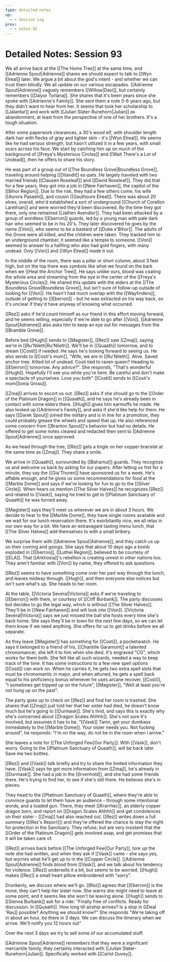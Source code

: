 ```yaml
---
type: detailed-notes
up:
  - - Session Log
prev:
  - - notes-92
---
```

# Detailed Notes: Session 93

We all arrive back at the [[The Home Tree]] at the same time, and [[Adrienne Spout|Adrienne]] shares we should expect to talk to [[Wyn Elreal]] later. We argue a bit about the god's intent - and whether we can trust them blindly. We all update on our various escapades. [[Adrienne Spout|Adrienne]] vaguely remembers [[Willow|Davi]], but certainly remembers [[Dalyor Torlana]]. She shares that it's been years since she spoke with [[Adrienne's Family]]. She sent them a note 5-6 years ago, but they didn't want to hear from her. It seems that took her scholarship to [[Jalantar]] and work with [[Julian Slater-Runehorn|Julian]] as abandonment, at least from the perspective of one of her brothers. It's a tough situation.

After some paperwork clearances, a 30's wood elf, with shoulder length dark hair with flecks of gray and lighter skin - it's [[Wyn Elreal]]. He seems like he had serious strength, but hasn't utilized it in a few years, with small scars across his face. We start by catching him up on much of the background of [[Freya's Mysterious Circles]] and [[Wait There's a Lot of Undead]], then he offers to share his story.

He was part of a group out of [[The Boundless Grove|Boundless Grove]], traveling around helping [[Dilandil]] ex-pats. He largely traveled with two married friends [[Clausen Roseleaf]] and [[David Roseleaf]]. They did that for a few years, they got into a job in [[New Fairhaven]], the capitol of the [[Bihor Region]]. Due to the risk, they had a few others come, his wife [[Aurora Pasashi]], and cousin [[Gauthoure Elreal]]. There was about 20 elves, overall, who'd established a sort of underground [[Church of Corellon Larethian]] and were worried they'd been discovered. By the time they got there, only one remained [[Jalhen Avendior]]. They had been attacked by a group of wordless [[Eberron]] guards, led by a young man with pale dark hair who seemed to be in his 20's. They later discovered he goes by the name [[Von]], who seems to be a bastard of [[Duke v'Bihor]]. The adults of the Grove were all killed, and the children were taken. They tracked him to an underground chamber, it seemed like a temple to someone. [[Von]] seemed to answer to a halfling who also had gold fingers, with many undead. Only [[Von]] and [[Wyn Elreal]] made it out. 

In the middle of the room, there was a pillar or short column, about 3 feet high, but on the top there was symbols like what we found on the bark when we [[Heal the Anchor Tree]]. He says unlike ours, blood was coating the whole area and streaming from the eye in the center of the [[Freya's Mysterious Circles]]. He shared this update with the elders at the [[The Boundless Grove|Boundless Grove]], but isn't sure of follow-up outside of looking for [[Von]]. He hasn't had much overlap with the [[Wayfinders]], outside of getting to [[Eberron]] - but he was extracted on his way back, so it's unclear if they'd have anyway of knowing what occurred. 

[[Rez]] asks if he'd count himself as our friend in this effort moving forward, and he seems willing, especially if we're able to go after [[Von]]. [[Adrienne Spout|Adrienne]] also asks him to keep an eye out for messages from the [[Bramble Grove]].

Before bed [[Hugh]] sends to [[Magister]], [[Rez]] saw [[Zmaj]], saying we're in [[Ru'Nileth|Ru'Nileth]]. We'll be in [[Quaath]] tomorrow, and to dream [[Costi]] if needed. He says he's looking forward to seeing us. He also sends to [[Costi's mom]], "Wife, we are in [[Ru'Nileth]]. Alive. Saved anchor tree. Killed lot of undead. Costi tied to raven queen? Heading to [[Eberron]] tomorrow. Any advice?". She responds, "That's wonderful [[Hugh]]. Hopefully I'll see you while you're here. Be careful and don't make a spectacle of yourselves. Love you both" [[Costi]] sends to [[Costi's mom|Sonia Grosu]].

[[Zmaj]] arrives to escort us out. [[Rez]] asks if she should go to the [[Order of the Platinum Dragon]] in [[Quaath]], and he says he's already been in contact with some elders there. [[Hugh]] gives him earmuffs he made. He also looked up [[Adrienne's Family]], and asks if she'd like help for them. He says [[Darek Spout]] joined the military and is in line for a promotion, they could probably grease the wheels and speed that up. He also referenced some concern from [[Branton Spout]]'s behavior but had no details. He offered to get some notes cleared and redacted then sent to [[Adrienne Spout|Adrienne]] once approved. 

As we head through the tree, [[Rez]] gets a tingle on her copper bracelet at the same time as [[Zmaj]]. They share a smile. 

We arrive in [[Quaath]], surrounded by [[Bahamut]] guards. They recognize us and welcome us back by asking for our papers. After letting us fret for a minute, they say the [[Gia'Thoren]] have sponsored us for a week. He's affable enough, and he gives us some recommendations for food at the [[Marble Dome]] and says if we're looking for fun to go to the [[Silver Circle]]. When hears us mention [[The Silver Halves]] he recognizes [[Rez]] and related to [[Vask]], saying he tried to get to [[Platinum Sanctuary of Quaath]] he was turned away. 

[[Magister]] says they'll meet us wherever we are in about 3 hours. We decide to hear to the [[Marble Dome]], they have single rooms available and we wait for our lunch reservation there. It's exorbitantly nice, we all relax in our own way for a bit. We have an extravagant tasting menu lunch, that [[The Silver Halves]] add themselves to with a small bribery.  

We surprise them with [[Adrienne Spout|Adrienne]], and they catch us up on their coming and goings. She says that about 10 days ago a bomb exploded in [[Eberron]], [[Luthei Region]], believed to be courtesy of [[ELA]]. That [[Arkhosia]]'s rebellion is creating unrest in other nations too. They aren't familiar with [[Von]] by name, they offered to ask questions. 

[[Rez]] seems to have something come over her part way through the lunch, and leaves midway through. [[Hugh]], and then everyone else notices but isn't sure what's up. She heads to her room.

At the table, [[Victoria Several|Victoria]] asks if we're traveling to [[Eberron]] with them, or courtesy of [[Cliff Burbank]]. The party discusses but decides to go the legal way, which is without [[The Silver Halves]]. They'll be in [[New Fairhaven]] and will look into [[Von]]. [[Victoria Several|Victoria]] says we just missed the ball she hosts every time she's back home. She says they'll be in town for the next few days, so we can let them know if we need anything. She offers for us to get drinks before we all separate. 

As they leave [[Magister]] has something for [[Costi]], a pocketwatch. He says it belonged to a friend of his, [[Chantille Garamont]] a talented chronomancer, she left it to him when she died. It's engraved "CG", which works for them both. She felt like all such wizards, needed a way to keep track of the time. It has some instructions to a few new spell options [[Costi]] can work on. When he carries it, he gets two extra spell slots that must be chronomantic in major, and when attuned, he gets a spell back equal to his proficiency bonus whenever he uses arcane recover. [[Costi]], "I sometimes get tripped up on the future", [[Magister]], "Well at least you're not hung up on the past". 

The party goes up to check on [[Rez]] and find her room is trashed. She shares that [[Zmaj]] just told her that her sister had died, he doesn't know much but he's going to [[Durmask]]. She's livid, and says this is exactly why she's concerned about [[Dragon Scales Ahhhh]]. She's not sure it's involved, but assumes it has to be.  "[[Vask]] Tanin, get your dumbass immediately to the [[Marble Dome]]. Your sister needs you. Not fucking around", he responds: "I'm on the way, do not be in the room when I arrive."

She leaves a note for [[The Unforged Few|Our Party]]: With [[Vask]], don't worry. Going to the [[Platinum Sanctuary of Quaath]], will be back later. Save me two bottles. 

[[Rez]] and [[Vask]] talk briefly and try to share the limited information they have. [[Vask]] says he got more information from [[Zmaj]], he's already in [[Durmask]]. She had a job in the [[Irvenhold]], and she had some friends there. He's trying to find her, to see if she's still there. He believes she's in pieces.

They head to the [[Platinum Sanctuary of Quaath]], where they're able to convince guards to let them have an audience - through some intentional words, and a loaded gun. There, they meet [[Krarrhec]], an elderly copper dragon born, and report on [[Dragon Scales Ahhhh]] and get condolences on their sister - [[Zmaj]] had also reached out. [[Rez]] writes down a full summary ([[Rez's Report]]) and they're offered the chance to stay the night for protection in the Sanctuary. They refuse, but are very insistent that the [[Order of the Platinum Dragon]] gets involved asap, and get promises that it will be taken care of. 

[[Rez]] arrives back before [[The Unforged Few|Our Party]], tore up the note she had written, and when they ask if [[Vask]] came - she says yes, but worries what he'll get up to in the [[Copper Circle]]. [[Adrienne Spout|Adrienne]] finds blood from [[Vask]], and we talk about his tendency for violence. [[Rez]] undersells it a bit, but seems to be worried. [[Hugh]] makes [[Rez]] a small heart pillow embroidered with "sorry". 

Drunkenly, we discuss where we'll go. [[Rez]] agrees that [[Eberron]] is the move, they can't help her sister now. She warns she might need to leave at some point, and it seems like she won't be leaving alone. [[Hugh]] sends to [[Sienna Burbank]] ask for a ride: "Finally free of conflicts. Ready for discussion. In [[Quaath]]. How long till airship arrives? Is a stop in [[Deal 'Ras]] possible? Anything we should know?" She responds "We're taking off in about an hour, be there in 3 days. We can discuss the itinerary when we arrive. We'll notify you 12 hours out"

Over the next 3 days we try to sell some of our accumulated stuff. 

[[Adrienne Spout|Adrienne]] remembers that they were a significant mercantile family, they certainly interacted with [[Julian Slater-Runehorn|Julian]]. Specifically worked with [[Carlot Duvey]]. 

